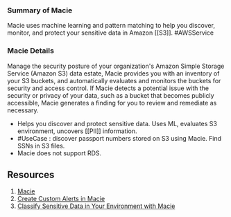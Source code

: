 ### Summary of Macie
Macie uses machine learning and pattern matching to help you discover, monitor, and protect your sensitive data in Amazon [[S3]]. #AWSService 

### Macie Details

Manage the security posture of your organization's Amazon Simple Storage Service (Amazon S3) data estate, Macie provides you with an inventory of your S3 buckets, and automatically evaluates and monitors the buckets for security and access control. If Macie detects a potential issue with the security or privacy of your data, such as a bucket that becomes publicly accessible, Macie generates a finding for you to review and remediate as necessary.

* Helps you discover and protect sensitive data. Uses ML, evaluates S3 environment, uncovers [[PII]] information.
* #UseCase : discover passport numbers stored on S3 using Macie. Find SSNs in S3 files.
* Macie does not support RDS.

## Resources

1. [Macie](https://aws.amazon.com/macie/)
2. [Create Custom Alerts in Macie](https://aws.amazon.com/blogs/security/how-to-create-custom-alerts-with-amazon-macie/)
3. [Classify Sensitive Data in Your Environment with Macie](https://aws.amazon.com/blogs/security/classify-sensitive-data-in-your-environment-using-amazon-macie/)